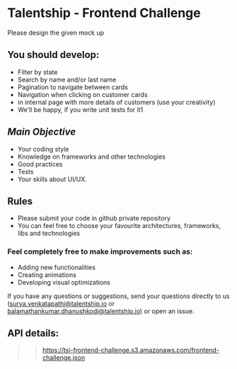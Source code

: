 # Talentship - Frontend Challenge
Please design the given mock up

## You should develop:
- Filter by state
- Search by name and/or last name
- Pagination to navigate between cards
- Navigation when clicking on customer cards
- in internal page with more details of customers (use your creativity)
- We'll be happy, if you write unit tests for it1

## _Main Objective_
 - Your coding style
 - Knowledge on frameworks and other technologies
 - Good practices
 - Tests
 - Your skills about UI/UX.
 
## Rules
- Please submit your code in github private repository
- You can feel free to choose your favourite architectures, frameworks, libs and technologies

### Feel completely free to make improvements such as:
- Adding new functionalities
- Creating animations
- Developing visual optimizations

If you have any questions or suggestions, send your questions directly to us (surya.venkatapathi@talentship.io or balamathankumar.dhanushkodi@talentship.io) or open an issue.

## API details:
>>https://tsi-frontend-challenge.s3.amazonaws.com/frontend-challenge.json
